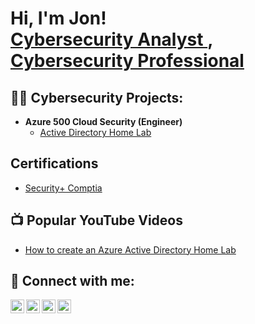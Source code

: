 <h1>Hi, I'm Jon! <br/><a href="https://github.com/jdewalt88">Cybersecurity Analyst </a>, <a href="https://www.linkedin.com/in/jon-dewalt-5541a1219/">Cybersecurity Professional</a>

<h2>👨‍💻 Cybersecurity Projects:</h2>

- <b>Azure 500 Cloud Security (Engineer)</b>
  - [Active Directory Home Lab](https://github.com/joshmadakor1/Algorithms-Practice)


<h2>Certifications</h2> 

- [Security+ Comptia](https://www.credly.com/badges/4f8d6e42-4d99-4060-8f68-7d207687f46b/linked_in)

<h2>📺 Popular YouTube Videos</h2>

- [How to create an Azure Active Directory Home Lab](https://www.youtube.com/watch?v=a83ASGn_V_s)


<h2> 🤳 Connect with me:</h2>

[<img align="left" alt="JoshMadakor | YouTube" width="22px" src="https://cdn.jsdelivr.net/npm/simple-icons@v3/icons/youtube.svg" />][youtube]
[<img align="left" alt="JoshMadakor | Twitter" width="22px" src="https://cdn.jsdelivr.net/npm/simple-icons@v3/icons/twitter.svg" />][twitter]
[<img align="left" alt="JoshMadakor | LinkedIn" width="22px" src="https://cdn.jsdelivr.net/npm/simple-icons@v3/icons/linkedin.svg" />][linkedin]
[<img align="left" alt="JoshMadakor | Instagram" width="22px" src="https://cdn.jsdelivr.net/npm/simple-icons@v3/icons/instagram.svg" />][instagram]

[twitter]: https://twitter.com/joshmadakor
[youtube]: https://www.youtube.com/c/joshmadakor
[instagram]: https://www.instagram.com/joshmadakor/
[linkedin]: https://linkedin.com/in/joshmadakor

<!--
**joshmadakor1/joshmadakor1** is a ✨ _special_ ✨ repository because its `README.md` (this file) appears on your GitHub profile.

Here are some ideas to get you started:

- 🔭 I’m currently working on ...
- 🌱 I’m currently learning ...
- 👯 I’m looking to collaborate on ...
- 🤔 I’m looking for help with ...
- 💬 Ask me about ...
- 📫 How to reach me: ...
- 😄 Pronouns: ...
- ⚡ Fun fact: ...
-->
